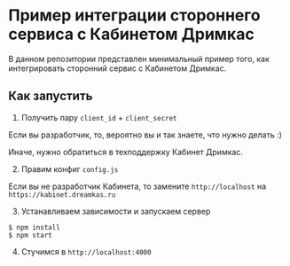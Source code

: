 # Пример интеграции стороннего сервиса с Кабинетом Дримкас

В данном репозитории представлен минимальный пример того, как интегрировать
сторонний сервис с Кабинетом Дримкас.

## Как запустить

1. Получить пару `client_id` + `client_secret`

  Если вы разработчик, то, вероятно вы и так знаете, что нужно делать :)

  Иначе, нужно обратиться в техподдержку Кабинет Дримкас.

2. Правим конфиг ```config.js```

  Если вы не разработчик Кабинета, то замените `http://localhost` на `https://kabinet.dreamkas.ru`

3. Устанавливаем зависимости и запускаем сервер
  ```
  $ npm install
  $ npm start
  ```

4. Стучимся в `http://localhost:4000`
